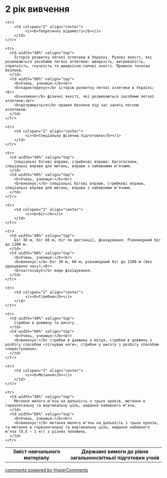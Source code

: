 <div id="hypercomments_widget" class="js-hypercomments-widget invisible"></div>

2 рік вивчення
=============================

<table>
  <body>
    <tr>
      <td width="40%" align="center">
        <b>Зміст навчального матеріалу</b>
      </td>
      <td width="60%" align="center" valign="top">
        <b>Державні вимоги до рівня загальноосвітньої підготовки учнів</b>
      </td>
    </tr>

    <tr>
    	<td colspan="2" align="center">
    		 <i><b>Теоретичні відомості</b></i>
    	</td>
    </tr>

    <tr>
      <td width="40%" valign="top">
        Історія розвитку легкої атлетики в Україні. Рухові якості, які розвиваються засобами легкої атлетики: швидкість, витривалість, спритність, гнучкість та швидкісно-силові якості. Правила техніки безпеки.
      </td>
      <td width="60%" valign="top">
        <b>Учень, учениця:</b><br>
        <b>характеризує</b> історію розвитку легкої атлетики в Україні;<br>
        <b>називає</b> фізичні якості, які розвиваються засобами легкої атлетики;<br>
        <b>дотримується</b> правил безпеки під час занять легкою атлетикою.
      </td>
    </tr>

    <tr>
    	<td colspan="2" align="center">
    		 <i><b>Спеціальна фізична підготовка</b></i>
    	</td>
    </tr>

    <tr>
      <td width="40%" valign="top">
       	Спеціальні бігові вправи, стрибкові вправи: багатоскоки, спеціальні вправи для метань, вправи з набивними м’ячами.
      </td>
      <td width="60%" valign="top">
      	<b>Учень, учениця:</b><br>
        <b>виконує:</b> спеціальні бігові вправи, стрибкові вправи, спеціальні вправи для метань, вправи з набивними м’ячами.
      </td>
    </tr>

    <tr>
    	<td colspan="2" align="center">
    		 <i><b>Біг</b></i>
    	</td>
    </tr>

    <tr>
      <td width="40%" valign="top">
       	Біг 30 м, біг 60 м, біг по дистанції, фінішування. Рівномірний біг до 1200 м.
      </td>
      <td width="60%" valign="top">
      	<b>Учень, учениця:</b><br>
        <b>виконує:</b> біг 30 м, 60 м; рівномірний біг до 1200 м (без урахування часу);<br>
        <b>застосовує</b> види фінішування.
      </td>
    </tr>

    <tr>
    	<td colspan="2" align="center">
    		 <i><b>Стрибки</b></i>
    	</td>
    </tr>

    <tr>
      <td width="40%" valign="top">
       	Стрибки в довжину та висоту.
      </td>
      <td width="60%" valign="top">
      	<b>Учень, учениця:</b><br>
        <b>виконує:</b> стрибки в довжину з місця, стрибки в довжину з розбігу способом «зігнувши ноги», стрибки у висоту з розбігу способом «переступання».
      </td>
    </tr>

    <tr>
    	<td colspan="2" align="center">
    		 <i><b>Метання</b></i>
    	</td>
    </tr>

    <tr>
      <td width="40%" valign="top">
       	Метання малого м’яча на дальність з трьох кроків, метання в горизонтальну та вертикальну ціль, кидання набивного м’яча.
      </td>
      <td width="60%" valign="top">
      	<b>Учень, учениця:</b><br>
        <b>виконує:</b> метання малого м’яча на дальність з трьох кроків, та метання в горизонтальну та вертикальну ціль, кидання набивного м’яча (0,5 – 1 кг) з різних положень.
      </td>
    </tr>
  </body>
</table>

<div class="js-hypercomments-container">
    <a href="http://hypercomments.com" class="hc-link" title="comments widget">comments powered by HyperComments</a>
</div>